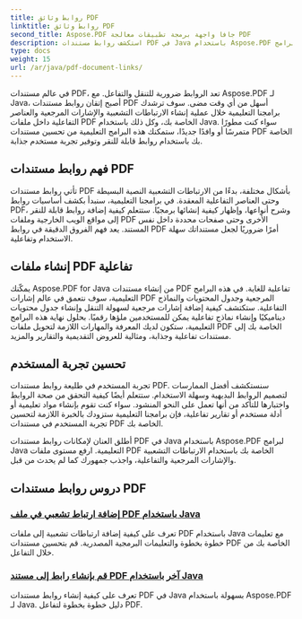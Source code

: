 ```yaml
---
title: روابط وثائق PDF
linktitle: روابط وثائق PDF
second_title: Aspose.PDF جافا واجهة برمجة تطبيقات معالجة PDF
description: استكشف روابط مستندات PDF في Java باستخدام Aspose.PDF لبرامج Java التعليمية. قم بإنشاء الارتباطات التشعبية والإشارات المرجعية وملفات PDF التفاعلية دون عناء.
type: docs
weight: 15
url: /ar/java/pdf-document-links/
---
```


في عالم مستندات PDF، تعد الروابط ضرورية للتنقل والتفاعل. مع Aspose.PDF لـ Java، أصبح إتقان روابط مستندات PDF أسهل من أي وقت مضى. سوف ترشدك برامجنا التعليمية خلال عملية إنشاء الارتباطات التشعبية والإشارات المرجعية والعناصر التفاعلية داخل ملفات PDF الخاصة بك، وكل ذلك باستخدام Java. سواء كنت مطورًا متمرسًا أو وافدًا جديدًا، ستمكنك هذه البرامج التعليمية من تحسين مستندات PDF الخاصة بك باستخدام روابط قابلة للنقر وتوفير تجربة مستخدم جذابة.

## فهم روابط مستندات PDF

تأتي روابط مستندات PDF بأشكال مختلفة، بدءًا من الارتباطات التشعبية النصية البسيطة وحتى العناصر التفاعلية المعقدة. في برامجنا التعليمية، سنبدأ بكشف أساسيات روابط PDF، وشرح أنواعها، وإظهار كيفية إنشائها برمجيًا. ستتعلم كيفية إضافة روابط قابلة للنقر إلى مواقع الويب الخارجية وملفات PDF الأخرى وحتى صفحات محددة داخل نفس المستند. يعد فهم الفروق الدقيقة في روابط PDF أمرًا ضروريًا لجعل مستنداتك سهلة الاستخدام وتفاعلية.

## إنشاء ملفات PDF تفاعلية

يمكّنك Aspose.PDF for Java من إنشاء مستندات PDF تفاعلية للغاية. في هذه البرامج التعليمية، سوف نتعمق في عالم إشارات PDF المرجعية وجدول المحتويات والنماذج التفاعلية. ستكتشف كيفية إضافة إشارات مرجعية لسهولة التنقل وإنشاء جدول محتويات ديناميكيًا وإنشاء نماذج تفاعلية يمكن للمستخدمين ملؤها رقميًا. بحلول نهاية هذه البرامج التعليمية، ستكون لديك المعرفة والمهارات اللازمة لتحويل ملفات PDF الخاصة بك إلى مستندات تفاعلية وجذابة، ومثالية للعروض التقديمية والتقارير والمزيد.

## تحسين تجربة المستخدم

تجربة المستخدم في طليعة روابط مستندات PDF. سنستكشف أفضل الممارسات لتصميم الروابط البديهية وسهلة الاستخدام. ستتعلم أيضًا كيفية التحقق من صحة الروابط واختبارها للتأكد من أنها تعمل على النحو المنشود. سواء كنت تقوم بإنشاء مواد تعليمية أو أدلة مستخدم أو تقارير تفاعلية، فإن برامجنا التعليمية ستزودك بالخبرة اللازمة لتحسين تجربة المستخدم في مستندات PDF الخاصة بك.

أطلق العنان لإمكانات روابط مستندات PDF في Java باستخدام Aspose.PDF لبرامج Java التعليمية. ارفع مستوى ملفات PDF الخاصة بك باستخدام الارتباطات التشعبية والإشارات المرجعية والتفاعلية، واجذب جمهورك كما لم يحدث من قبل.

## دروس روابط مستندات PDF
### [إضافة ارتباط تشعبي في ملف PDF باستخدام Java](./add-hyperlink-in-pdf-file-using-java/)
تعرف على كيفية إضافة ارتباطات تشعبية إلى ملفات PDF باستخدام Java مع تعليمات خطوة بخطوة والتعليمات البرمجية المصدرية. قم بتحسين مستندات PDF الخاصة بك من خلال التفاعل.
### [قم بإنشاء رابط إلى مستند PDF آخر باستخدام Java](./create-a-link-to-another-pdf-document-using-java/)
تعرف على كيفية إنشاء روابط مستندات PDF في Java بسهولة باستخدام Aspose.PDF لـ Java. دليل خطوة بخطوة لتفاعل PDF.